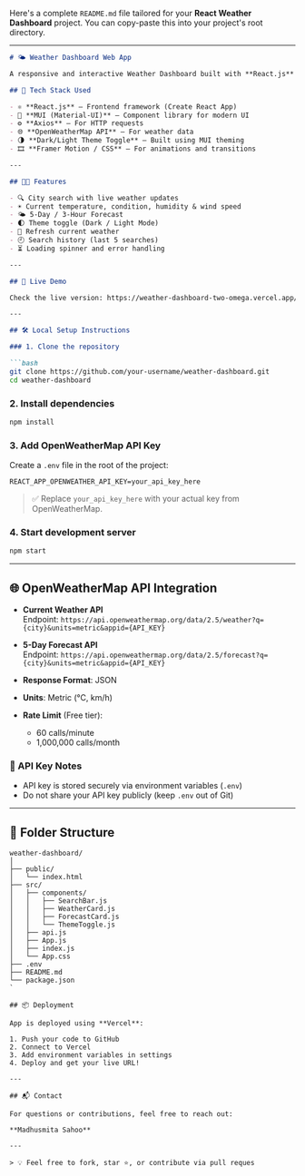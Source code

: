 Here's a complete `README.md` file tailored for your **React Weather Dashboard** project. You can copy-paste this into your project's root directory.

---

```markdown
# 🌤️ Weather Dashboard Web App

A responsive and interactive Weather Dashboard built with **React.js** and styled using **Material UI (MUI)**. It allows users to search any city and view current weather details, a 5-day forecast, and more, all fetched from the OpenWeatherMap API.

## 🔧 Tech Stack Used

- ⚛️ **React.js** – Frontend framework (Create React App)
- 🎨 **MUI (Material-UI)** – Component library for modern UI
- ⚙️ **Axios** – For HTTP requests
- 🌐 **OpenWeatherMap API** – For weather data
- 🌗 **Dark/Light Theme Toggle** – Built using MUI theming
- 🎞️ **Framer Motion / CSS** – For animations and transitions

---

## 🧑‍💻 Features

- 🔍 City search with live weather updates
- ☀️ Current temperature, condition, humidity & wind speed
- 🌤️ 5-Day / 3-Hour Forecast
- 🌓 Theme toggle (Dark / Light Mode)
- 🔄 Refresh current weather
- 🕘 Search history (last 5 searches)
- ⏳ Loading spinner and error handling

---

## 🚀 Live Demo

Check the live version: https://weather-dashboard-two-omega.vercel.app/

---

## 🛠️ Local Setup Instructions

### 1. Clone the repository

```bash
git clone https://github.com/your-username/weather-dashboard.git
cd weather-dashboard
```

### 2. Install dependencies

```bash
npm install
```

### 3. Add OpenWeatherMap API Key

Create a `.env` file in the root of the project:

```env
REACT_APP_OPENWEATHER_API_KEY=your_api_key_here
```

> ✅ Replace `your_api_key_here` with your actual key from OpenWeatherMap.

### 4. Start development server

```bash
npm start
```

---

## 🌐 OpenWeatherMap API Integration

- **Current Weather API**  
  Endpoint: `https://api.openweathermap.org/data/2.5/weather?q={city}&units=metric&appid={API_KEY}`

- **5-Day Forecast API**  
  Endpoint: `https://api.openweathermap.org/data/2.5/forecast?q={city}&units=metric&appid={API_KEY}`

- **Response Format**: JSON  
- **Units**: Metric (°C, km/h)  
- **Rate Limit** (Free tier):
  - 60 calls/minute
  - 1,000,000 calls/month

### 🔐 API Key Notes

- API key is stored securely via environment variables (`.env`)
- Do not share your API key publicly (keep `.env` out of Git)

---

## 📁 Folder Structure

```
weather-dashboard/
│
├── public/
│   └── index.html
├── src/
│   ├── components/
│   │   ├── SearchBar.js
│   │   ├── WeatherCard.js
│   │   ├── ForecastCard.js
│   │   └── ThemeToggle.js
│   ├── api.js
│   ├── App.js
│   ├── index.js
│   └── App.css
├── .env
├── README.md
└── package.json
`

## 📦 Deployment

App is deployed using **Vercel**:

1. Push your code to GitHub
2. Connect to Vercel
3. Add environment variables in settings
4. Deploy and get your live URL!

---

## 📬 Contact

For questions or contributions, feel free to reach out:

**Madhusmita Sahoo**  

---

> 💡 Feel free to fork, star ⭐, or contribute via pull reques

